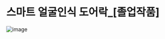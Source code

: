 <h1>스마트 얼굴인식 도어락_[졸업작품]</h1>

![image](https://user-images.githubusercontent.com/106515028/221366867-d6dfedbd-6add-443f-89f0-ccc097f4d9c5.png)

